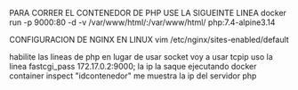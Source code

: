 PARA CORRER EL CONTENEDOR DE PHP USE LA SIGUEINTE LINEA
docker run -p 9000:80 -d -v /var/www/html/:/var/www/html/ php:7.4-alpine3.14

CONFIGURACION DE NGINX EN LINUX
vim /etc/nginx/sites-enabled/default

habilite las lineas de php
en lugar de usar socket voy a usar tcpip 
uso la linea fastcgi_pass 172.17.0.2:9000; 
la ip la saque ejecutando
docker container inspect "idcontenedor" me muestra la ip del servidor php
